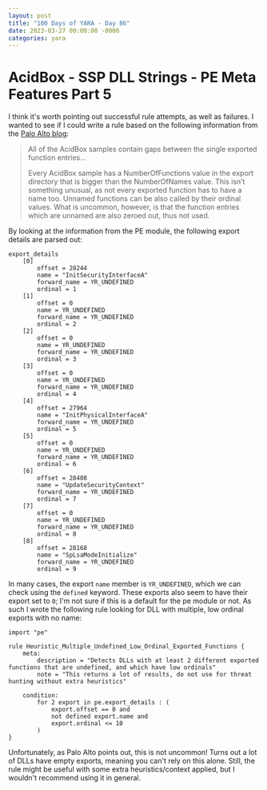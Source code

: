 ```yaml
---
layout: post
title: "100 Days of YARA - Day 86"
date: 2023-03-27 00:00:00 -0000
categories: yara
---
```


# AcidBox - SSP DLL Strings - PE Meta Features Part 5
I think it's worth pointing out successful rule attempts, as well as failures. I wanted to see if I could write a rule based on the following information from the [Palo Alto blog](https://unit42.paloaltonetworks.com/acidbox-rare-malware/):
> All of the AcidBox samples contain gaps between the single exported function entries...
> 
> Every AcidBox sample has a NumberOfFunctions value in the export directory that is bigger than the NumberOfNames value. This isn’t something unusual, as not every exported function has to have a name too. Unnamed functions can be also called by their ordinal values. What is uncommon, however, is that the function entries which are unnamed are also zeroed out, thus not used.

By looking at the information from the PE module, the following export details are parsed out:
```
export_details
	[0]
		offset = 28244
		name = "InitSecurityInterfaceA"
		forward_name = YR_UNDEFINED
		ordinal = 1
	[1]
		offset = 0
		name = YR_UNDEFINED
		forward_name = YR_UNDEFINED
		ordinal = 2
	[2]
		offset = 0
		name = YR_UNDEFINED
		forward_name = YR_UNDEFINED
		ordinal = 3
	[3]
		offset = 0
		name = YR_UNDEFINED
		forward_name = YR_UNDEFINED
		ordinal = 4
	[4]
		offset = 27964
		name = "InitPhysicalInterfaceA"
		forward_name = YR_UNDEFINED
		ordinal = 5
	[5]
		offset = 0
		name = YR_UNDEFINED
		forward_name = YR_UNDEFINED
		ordinal = 6
	[6]
		offset = 28408
		name = "UpdateSecurityContext"
		forward_name = YR_UNDEFINED
		ordinal = 7
	[7]
		offset = 0
		name = YR_UNDEFINED
		forward_name = YR_UNDEFINED
		ordinal = 8
	[8]
		offset = 28168
		name = "SpLsaModeInitialize"
		forward_name = YR_UNDEFINED
		ordinal = 9
```

In many cases, the export `name` member is `YR_UNDEFINED`, which we can check using the `defined` keyword. These exports also seem to have their export set to `0`; I'm not sure if this is a default for the pe module or not. As such I wrote the following rule looking for DLL with multiple, low ordinal exports with no name:
```
import "pe"

rule Heuristic_Multiple_Undefined_Low_Ordinal_Exported_Functions {
    meta:
        description = "Detects DLLs with at least 2 different exported functions that are undefined, and which have low ordinals"
        note = "This returns a lot of results, do not use for threat hunting without extra heuristics"
        
    condition:
        for 2 export in pe.export_details : (
            export.offset == 0 and
            not defined export.name and
            export.ordinal <= 10
        )
}
```

Unfortunately, as Palo Alto points out, this is not uncommon! Turns out a lot of DLLs have empty exports, meaning you can't rely on this alone. Still, the rule might be useful with some extra heuristics/context applied, but I wouldn't recommend using it in general.